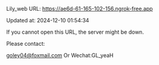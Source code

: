 Lily_web URL: https://ae6d-61-165-102-156.ngrok-free.app

Updated at: 2024-12-10 01:54:34

If you cannot open this URL, the server might be down.

Please contact: 

goley04@foxmail.com Or Wechat:GL_yeaH